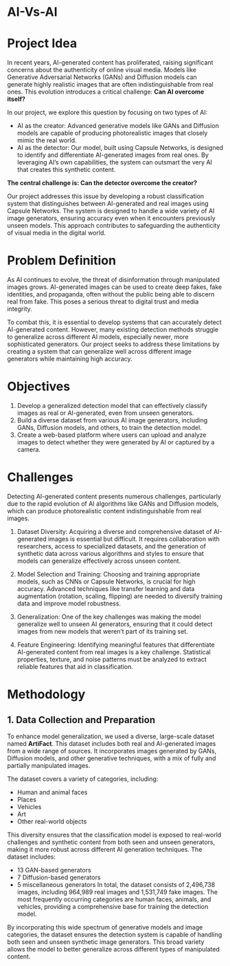 # AI-Vs-AI
# Project Idea
In recent years, AI-generated content has proliferated, raising significant concerns about the authenticity of online visual media. Models like Generative Adversarial Networks (GANs) and Diffusion models can generate highly realistic images that are often indistinguishable from real ones. This evolution introduces a critical challenge: **Can AI overcome itself?**

In our project, we explore this question by focusing on two types of AI:

* AI as the creator: Advanced generative models like GANs and Diffusion models are capable of producing photorealistic images that closely mimic the real world.
* AI as the detector: Our model, built using Capsule Networks, is designed to identify and differentiate AI-generated images from real ones. By leveraging AI’s own capabilities, the system can outsmart the very AI that creates this synthetic content.

**The central challenge is: Can the detector overcome the creator?**

Our project addresses this issue by developing a robust classification system that distinguishes between AI-generated and real images using Capsule Networks. The system is designed to handle a wide variety of AI image generators, ensuring accuracy even when it encounters previously unseen models. This approach contributes to safeguarding the authenticity of visual media in the digital world.

# Problem Definition
As AI continues to evolve, the threat of disinformation through manipulated images grows. AI-generated images can be used to create deep fakes, fake identities, and propaganda, often without the public being able to discern real from fake. This poses a serious threat to digital trust and media integrity.

To combat this, it is essential to develop systems that can accurately detect AI-generated content. However, many existing detection methods struggle to generalize across different AI models, especially newer, more sophisticated generators. Our project seeks to address these limitations by creating a system that can generalize well across different image generators while maintaining high accuracy.

# Objectives
1. Develop a generalized detection model that can effectively classify images as real or AI-generated, even from unseen generators.
2. Build a diverse dataset from various AI image generators, including GANs, Diffusion models, and others, to train the detection model.
3. Create a web-based platform where users can upload and analyze images to detect whether they were generated by AI or captured by a camera.

# Challenges
Detecting AI-generated content presents numerous challenges, particularly due to the rapid evolution of AI algorithms like GANs and Diffusion models, which can produce photorealistic content indistinguishable from real images.

1. Dataset Diversity: Acquiring a diverse and comprehensive dataset of AI-generated images is essential but difficult. It requires collaboration with researchers, access to specialized datasets, and the generation of synthetic data across various algorithms and styles to ensure that models can generalize effectively across unseen content.

2. Model Selection and Training: Choosing and training appropriate models, such as CNNs or Capsule Networks, is crucial for high accuracy. Advanced techniques like transfer learning and data augmentation (rotation, scaling, flipping) are needed to diversify training data and improve model robustness.

3. Generalization: One of the key challenges was making the model generalize well to unseen AI generators, ensuring that it could detect images from new models that weren’t part of its training set.
   
4. Feature Engineering: Identifying meaningful features that differentiate AI-generated content from real images is a key challenge. Statistical properties, texture, and noise patterns must be analyzed to extract reliable features that aid in classification.

# Methodology
## 1. Data Collection and Preparation 
To enhance model generalization, we used a diverse, large-scale dataset named **ArtiFact**. This dataset includes both real and AI-generated images from a wide range of sources. It incorporates images generated by GANs, Diffusion models, and other generative techniques, with a mix of fully and partially manipulated images.

The dataset covers a variety of categories, including:
* Human and animal faces
* Places
* Vehicles
* Art
* Other real-world objects
  
This diversity ensures that the classification model is exposed to real-world challenges and synthetic content from both seen and unseen generators, making it more robust across different AI generation techniques. The dataset includes:
* 13 GAN-based generators
* 7 Diffusion-based generators
* 5 miscellaneous generators
In total, the dataset consists of 2,496,738 images, including 964,989 real images and 1,531,749 fake images. The most frequently occurring categories are human faces, animals, and vehicles, providing a comprehensive base for training the detection model.

By incorporating this wide spectrum of generative models and image categories, the dataset ensures the detection system is capable of handling both seen and unseen synthetic image generators. This broad variety allows the model to better generalize across different types of manipulated content.


